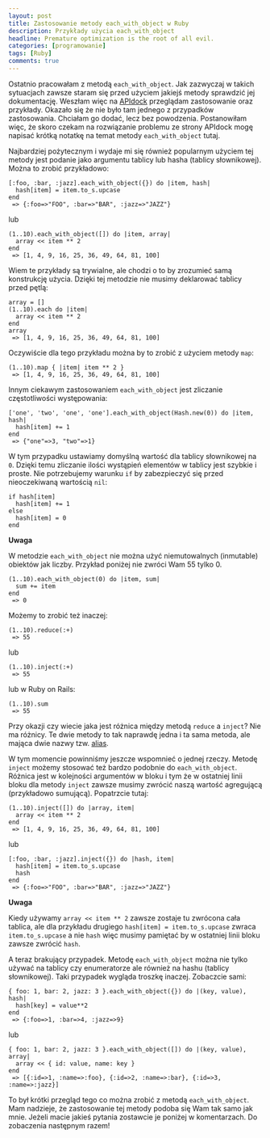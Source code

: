 ```yaml
---
layout: post
title: Zastosowanie metody each_with_object w Ruby
description: Przykłady użycia each_with_object
headline: Premature optimization is the root of all evil.
categories: [programowanie]
tags: [Ruby]
comments: true
---
```


Ostatnio pracowałam z metodą `each_with_object`. Jak zazwyczaj w takich sytuacjach zawsze staram się przed użyciem jakiejś metody sprawdzić jej dokumentację. Weszłam więc na [APIdock](https://apidock.com/ruby/v1_9_2_180/Enumerable/each_with_object) przeglądam zastosowanie oraz przykłady. Okazało się że nie było tam jednego z przypadków zastosowania. Chciałam go dodać, lecz bez powodzenia. Postanowiłam więc, że skoro czekam na rozwiązanie problemu ze strony APIdock mogę napisać krótką notatkę na temat metody `each_with_object` tutaj.

Najbardziej pożytecznym i wydaje mi się również popularnym użyciem tej metody jest podanie jako argumentu tablicy lub hasha (tablicy słownikowej). Można to zrobić przykładowo:

```
[:foo, :bar, :jazz].each_with_object({}) do |item, hash|
  hash[item] = item.to_s.upcase
end
 => {:foo=>"FOO", :bar=>"BAR", :jazz=>"JAZZ"}
```

lub

```
(1..10).each_with_object([]) do |item, array|
  array << item ** 2
end
 => [1, 4, 9, 16, 25, 36, 49, 64, 81, 100]
```

Wiem te przykłady są trywialne, ale chodzi o to by zrozumieć samą konstrukcję użycia. Dzięki tej metodzie nie musimy deklarować tablicy przed pętlą:

```
array = []
(1..10).each do |item|
  array << item ** 2
end
array
 => [1, 4, 9, 16, 25, 36, 49, 64, 81, 100]
```

Oczywiście dla tego przykładu można by to zrobić z użyciem metody `map`:

```
(1..10).map { |item| item ** 2 }
 => [1, 4, 9, 16, 25, 36, 49, 64, 81, 100]
```

Innym ciekawym zastosowaniem `each_with_object` jest zliczanie częstotliwości występowania:


```
['one', 'two', 'one', 'one'].each_with_object(Hash.new(0)) do |item, hash|
  hash[item] += 1
end
 => {"one"=>3, "two"=>1}
```

W tym przypadku ustawiamy domyślną wartość dla tablicy słownikowej na `0`. Dzięki temu zliczanie ilości wystąpień elementów w tablicy jest szybkie i proste. Nie potrzebujemy warunku `if` by zabezpieczyć się przed nieoczekiwaną wartością `nil`:

```
if hash[item]
  hash[item] += 1
else
  hash[item] = 0
end
```

**Uwaga**

W metodzie `each_with_object` nie można użyć niemutowalnych (inmutable) obiektów jak liczby. Przykład poniżej nie zwróci Wam 55 tylko 0.

```
(1..10).each_with_object(0) do |item, sum|
  sum += item
end
 => 0
```

Możemy to zrobić też inaczej:

```
(1..10).reduce(:+)
 => 55
```

lub

```
(1..10).inject(:+)
 => 55
```

lub w Ruby on Rails:

```
(1..10).sum
 => 55
```

Przy okazji czy wiecie jaka jest różnica między metodą `reduce` a `inject`? Nie ma różnicy. Te dwie metody to tak naprawdę jedna i ta sama metoda, ale mająca dwie nazwy tzw. [alias](http://ruby-doc.org/core-2.4.0/Enumerable.html#method-i-inject).

W tym momencie powinniśmy jeszcze wspomnieć o jednej rzeczy. Metodę `inject` możemy stosować też bardzo podobnie do `each_with_object`. Różnica jest w kolejności argumentów w bloku i tym że w ostatniej linii bloku dla metody `inject` zawsze musimy zwrócić naszą wartość agregującą (przykładowo sumującą). Popatrzcie tutaj:

```
(1..10).inject([]) do |array, item|
  array << item ** 2
end
 => [1, 4, 9, 16, 25, 36, 49, 64, 81, 100]
```

lub

```
[:foo, :bar, :jazz].inject({}) do |hash, item|
  hash[item] = item.to_s.upcase
  hash
end
 => {:foo=>"FOO", :bar=>"BAR", :jazz=>"JAZZ"}
```

**Uwaga**

Kiedy używamy `array << item ** 2` zawsze zostaje tu zwrócona cała tablica, ale dla przykładu drugiego `hash[item] = item.to_s.upcase` zwraca `item.to_s.upcase` a nie `hash` więc musimy pamiętać by w ostatniej linii bloku zawsze zwrócić `hash`.

A teraz brakujący przypadek. Metodę `each_with_object` można nie tylko używać na tablicy czy enumeratorze ale również na hashu (tablicy słownikowej). Taki przypadek wygląda troszkę inaczej. Zobaczcie sami:

```
{ foo: 1, bar: 2, jazz: 3 }.each_with_object({}) do |(key, value), hash|
  hash[key] = value**2
end
 => {:foo=>1, :bar=>4, :jazz=>9}
```

lub

```
{ foo: 1, bar: 2, jazz: 3 }.each_with_object([]) do |(key, value), array|
  array << { id: value, name: key }
end
 => [{:id=>1, :name=>:foo}, {:id=>2, :name=>:bar}, {:id=>3, :name=>:jazz}]
```

To był krótki przegląd tego co można zrobić z metodą `each_with_object`. Mam nadzieje, że zastosowanie tej metody podoba się Wam tak samo jak mnie. Jeżeli macie jakieś pytania zostawcie je poniżej w komentarzach. Do zobaczenia następnym razem!
